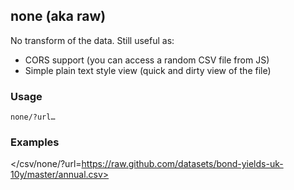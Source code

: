 ## none (aka raw)

No transform of the data. Still useful as:

* CORS support (you can access a random CSV file from JS)
* Simple plain text style view (quick and dirty view of the file)

### Usage

    none/?url…

### Examples

</csv/none/?url=https://raw.github.com/datasets/bond-yields-uk-10y/master/annual.csv>
